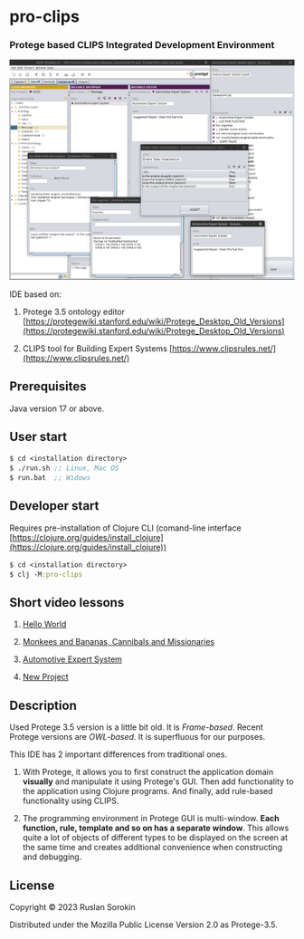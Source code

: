 # pro-clips

### Protege based CLIPS Integrated Development Environment

![screenshot](MultiWindowedIDE.png)

IDE based on:

1. Protege 3.5 ontology editor [https://protegewiki.stanford.edu/wiki/Protege_Desktop_Old_Versions](https://protegewiki.stanford.edu/wiki/Protege_Desktop_Old_Versions)

2. CLIPS tool for Building Expert Systems [https://www.clipsrules.net/](https://www.clipsrules.net/)

## Prerequisites

Java version 17 or above.

## User start

```clj
$ cd <installation directory>
$ ./run.sh ;; Linux, Mac OS
$ run.bat  ;; Widows
```

## Developer start

Requires pre-installation of Clojure CLI (comand-line interface [https://clojure.org/guides/install_clojure](https://clojure.org/guides/install_clojure))

```clj
$ cd <installation directory>
$ clj -M:pro-clips
```
## Short video lessons 

1. [Hello World]()

2. [Monkees and Bananas, Cannibals and Missionaries]()

3. [Automotive Expert System]()

4. [New Project]()


## Description 

Used Protege 3.5 version is a little bit old. It is *Frame-based*. Recent Protege versions are *OWL-based*. It is superfluous for our purposes.

This IDE has 2 important differences from traditional ones.

1. With Protege, it allows you to first construct the application domain **visually** and manipulate it using Protege's GUI. Then add functionality to the application using Clojure programs. And finally, add rule-based functionality using CLIPS.

2. The programming environment in Protege GUI is multi-window. **Each function, rule, template and so on has a separate window**. This allows quite a lot of objects of different types to be displayed on the screen at the same time and creates additional convenience when constructing and debugging.

## License

Copyright © 2023 Ruslan Sorokin

Distributed under the Mozilla Public License Version 2.0 as Protege-3.5.
